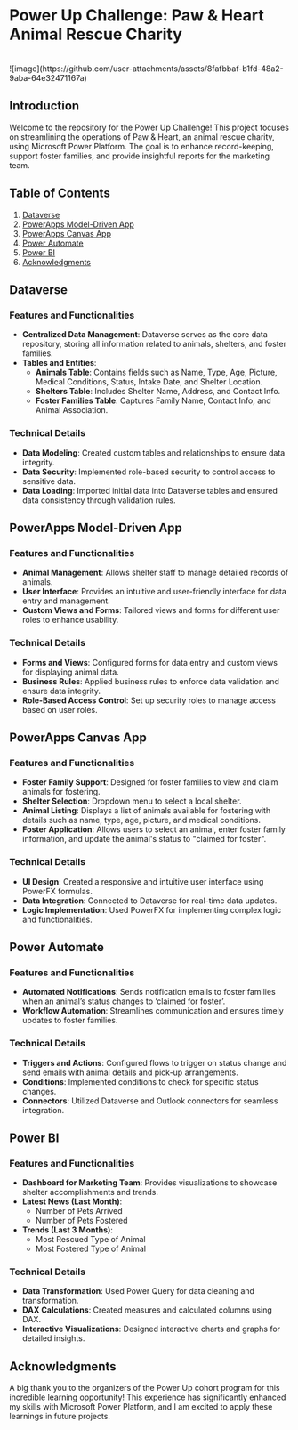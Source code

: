 <!DOCTYPE html>
<html lang="en">
<head>
    <meta charset="UTF-8">
    <meta name="viewport" content="width=device-width, initial-scale=1.0">
</head>
<body>

<h1>Power Up Challenge: Paw & Heart Animal Rescue Charity</h1>
<br>
![image](https://github.com/user-attachments/assets/8fafbbaf-b1fd-48a2-9aba-64e32471167a)

<h2>Introduction</h2>
<p>Welcome to the repository for the Power Up Challenge! This project focuses on streamlining the operations of Paw & Heart, an animal rescue charity, using Microsoft Power Platform. The goal is to enhance record-keeping, support foster families, and provide insightful reports for the marketing team.</p>

<h2>Table of Contents</h2>
<ol>
    <li><a href="#dataverse">Dataverse</a></li>
    <li><a href="#powerapps-model-driven-app">PowerApps Model-Driven App</a></li>
    <li><a href="#powerapps-canvas-app">PowerApps Canvas App</a></li>
    <li><a href="#power-automate">Power Automate</a></li>
    <li><a href="#power-bi">Power BI</a></li>
    <li><a href="#acknowledgments">Acknowledgments</a></li>
</ol>

<h2 id="dataverse">Dataverse</h2>
<h3>Features and Functionalities</h3>
<ul>
    <li><strong>Centralized Data Management</strong>: Dataverse serves as the core data repository, storing all information related to animals, shelters, and foster families.</li>
    <li><strong>Tables and Entities</strong>:
        <ul>
            <li><strong>Animals Table</strong>: Contains fields such as Name, Type, Age, Picture, Medical Conditions, Status, Intake Date, and Shelter Location.</li>
            <li><strong>Shelters Table</strong>: Includes Shelter Name, Address, and Contact Info.</li>
            <li><strong>Foster Families Table</strong>: Captures Family Name, Contact Info, and Animal Association.</li>
        </ul>
    </li>
</ul>

<h3>Technical Details</h3>
<ul>
    <li><strong>Data Modeling</strong>: Created custom tables and relationships to ensure data integrity.</li>
    <li><strong>Data Security</strong>: Implemented role-based security to control access to sensitive data.</li>
    <li><strong>Data Loading</strong>: Imported initial data into Dataverse tables and ensured data consistency through validation rules.</li>
</ul>

<h2 id="powerapps-model-driven-app">PowerApps Model-Driven App</h2>
<h3>Features and Functionalities</h3>
<ul>
    <li><strong>Animal Management</strong>: Allows shelter staff to manage detailed records of animals.</li>
    <li><strong>User Interface</strong>: Provides an intuitive and user-friendly interface for data entry and management.</li>
    <li><strong>Custom Views and Forms</strong>: Tailored views and forms for different user roles to enhance usability.</li>
</ul>

<h3>Technical Details</h3>
<ul>
    <li><strong>Forms and Views</strong>: Configured forms for data entry and custom views for displaying animal data.</li>
    <li><strong>Business Rules</strong>: Applied business rules to enforce data validation and ensure data integrity.</li>
    <li><strong>Role-Based Access Control</strong>: Set up security roles to manage access based on user roles.</li>
</ul>

<h2 id="powerapps-canvas-app">PowerApps Canvas App</h2>
<h3>Features and Functionalities</h3>
<ul>
    <li><strong>Foster Family Support</strong>: Designed for foster families to view and claim animals for fostering.</li>
    <li><strong>Shelter Selection</strong>: Dropdown menu to select a local shelter.</li>
    <li><strong>Animal Listing</strong>: Displays a list of animals available for fostering with details such as name, type, age, picture, and medical conditions.</li>
    <li><strong>Foster Application</strong>: Allows users to select an animal, enter foster family information, and update the animal's status to "claimed for foster".</li>
</ul>

<h3>Technical Details</h3>
<ul>
    <li><strong>UI Design</strong>: Created a responsive and intuitive user interface using PowerFX formulas.</li>
    <li><strong>Data Integration</strong>: Connected to Dataverse for real-time data updates.</li>
    <li><strong>Logic Implementation</strong>: Used PowerFX for implementing complex logic and functionalities.</li>
</ul>

<h2 id="power-automate">Power Automate</h2>
<h3>Features and Functionalities</h3>
<ul>
    <li><strong>Automated Notifications</strong>: Sends notification emails to foster families when an animal’s status changes to ‘claimed for foster’.</li>
    <li><strong>Workflow Automation</strong>: Streamlines communication and ensures timely updates to foster families.</li>
</ul>

<h3>Technical Details</h3>
<ul>
    <li><strong>Triggers and Actions</strong>: Configured flows to trigger on status change and send emails with animal details and pick-up arrangements.</li>
    <li><strong>Conditions</strong>: Implemented conditions to check for specific status changes.</li>
    <li><strong>Connectors</strong>: Utilized Dataverse and Outlook connectors for seamless integration.</li>
</ul>

<h2 id="power-bi">Power BI</h2>
<h3>Features and Functionalities</h3>
<ul>
    <li><strong>Dashboard for Marketing Team</strong>: Provides visualizations to showcase shelter accomplishments and trends.</li>
    <li><strong>Latest News (Last Month)</strong>:
        <ul>
            <li>Number of Pets Arrived</li>
            <li>Number of Pets Fostered</li>
        </ul>
    </li>
    <li><strong>Trends (Last 3 Months)</strong>:
        <ul>
            <li>Most Rescued Type of Animal</li>
            <li>Most Fostered Type of Animal</li>
        </ul>
    </li>
</ul>

<h3>Technical Details</h3>
<ul>
    <li><strong>Data Transformation</strong>: Used Power Query for data cleaning and transformation.</li>
    <li><strong>DAX Calculations</strong>: Created measures and calculated columns using DAX.</li>
    <li><strong>Interactive Visualizations</strong>: Designed interactive charts and graphs for detailed insights.</li>
</ul>

<h2 id="acknowledgments">Acknowledgments</h2>
<p>A big thank you to the organizers of the Power Up cohort program for this incredible learning opportunity! This experience has significantly enhanced my skills with Microsoft Power Platform, and I am excited to apply these learnings in future projects.</p>

</body>
</html>
